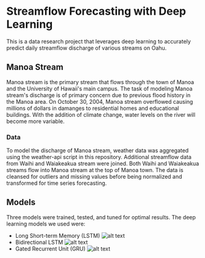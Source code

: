 # Streamflow Forecasting with Deep Learning

This is a data research project that leverages deep learning to accurately predict daily streamflow discharge of various streams on Oahu.

## Manoa Stream

Manoa stream is the primary stream that flows through the town of Manoa and the University of Hawaii's main campus. The task of modeling Manoa stream's discharge is of primary concern due to previous flood history in the Manoa area. On October 30, 2004, Manoa stream overflowed causing millions of dollars in damanges to residential homes and educational buildings. With the addition of climate change, water levels on the river will become more variable. 

### Data 

To model the discharge of Manoa stream, weather data was aggregated using the weather-api script in this repository. Additional streamflow data from Waihi and Waiakeakua stream were joined. Both Waihi and Waiakeakua streams flow into Manoa stream at the top of Manoa town. The data is cleansed for outliers and missing values before being normalized and transformed for time series forecasting. 

## Models
Three models were trained, tested, and tuned for optimal results. The deep learning models we used were:
- Long Short-term Memory (LSTM)
  ![alt text](https://github.com/brodyu/streamflow-forecasting-deep-learning/blob/main/reduced_visuals/lossgraphs1.jpg)
- Bidirectional LSTM
  ![alt text](https://github.com/brodyu/streamflow-forecasting-deep-learning/blob/main/reduced_visuals/lossgraphs2.jpg)
- Gated Recurrent Unit (GRU)
  ![alt text](https://github.com/brodyu/streamflow-forecasting-deep-learning/blob/main/reduced_visuals/lossgraphs3.jpg)
